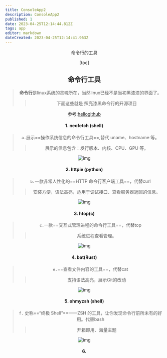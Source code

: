 ```yaml
---
title: ConsoleApp2
description: ConsoleApp2
published: 1
date: 2023-04-25T12:14:44.812Z
tags: app
editor: markdown
dateCreated: 2023-04-25T12:14:41.963Z
---
```


<center> 命令行的工具<center>

[toc]

## 命令行工具

> **命令行**是linux系统的灵魂所在，当然linux已经不是当初黑漆漆的界面了。
>
> > 下面这些就是    照亮漆黑命令行的开源项目



参考:[hellogithub](https://blog.csdn.net/a419240016/article/details/117095195)

#### 1. neofetch (shell)

> `a.`展示==操作系统信息的命令行工具==,替代 uname、hostname 等。
>
> > 展示的信息包含：发行版本、内核、CPU、GPU 等。

![img](https://img-blog.csdnimg.cn/img_convert/018f656ed8fdba5d6872b3d0c3b315d2.png)



#### 2. httpie (python)

> `b.`一款非常人性化的==HTTP 命令行客户端工具==，代替curl
>
> > 安装方便，语法高亮，适用于调试接口、查看服务器返回的信息。

![img](https://img-blog.csdnimg.cn/img_convert/066a98bc493202b0fcc32f13c24a6626.png)



#### 3. htop(c)

> `c.`一款==交互式管理进程的命令行工具==，代替top
>
> > 系统进程查看管理。

![img](https://img-blog.csdnimg.cn/img_convert/e1e71b13f70465bf63de2e7c64a70c45.png)



#### 4. bat(Rust)

> `e.`==查看文件内容的工具==，代替cat
>
> > 支持语法高亮，展示Git的改动

![img](https://img-blog.csdnimg.cn/img_convert/5a64f8103c0e4370160942089c2a9c21.png)



#### 5. ohmyzsh (shell)

> `f.` 史称==“终极 Shell”==——ZSH 的工具，让你发现命令行前所未有的好用。代替bash
>
> > 开箱即用、海量主题

![img](https://img-blog.csdnimg.cn/img_convert/71fa47b57dd36c7db044471663a4c836.png)



#### 6. 
